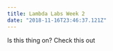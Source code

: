 ```yaml
---
title: Lambda Labs Week 2
date: "2018-11-16T23:46:37.121Z"
---
```


 Is this thing on? Check this out